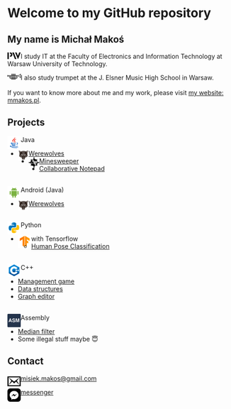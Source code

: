 # Welcome to my GitHub repository

## My name is Michał Makoś

<img align="left" alt="website" width="30px" src="https://raw.githubusercontent.com/mmakos/mmakos/main/icon/pw.svg" /> I study IT at the Faculty of Electronics and Information Technology at Warsaw University of Technology.

<img align="left" alt="website" width="30px" src="https://raw.githubusercontent.com/mmakos/mmakos/69eb4fb8aee6ab095671aef31b1a9a93d89c0595/icon/trumpet.svg" /> I also study trumpet at the J. Elsner Music High School in Warsaw.
<br><br>
If you want to know more about me and my work, please visit [my website: mmakos.pl](http://mmakos.pl/).

## Projects

<img align="left" alt="Java" height="30px" src="https://raw.githubusercontent.com/mmakos/mmakos/main/icon/java.svg" /> Java

* <img align="left" alt="Werewolves" height="24px" src="https://raw.githubusercontent.com/mmakos/mmakos/main/icon/werewolves.svg" /> [Werewolves](https://github.com/mmakos/Werewolves)
* <img align="left" alt="Minesweeper" height="24px" src="https://raw.githubusercontent.com/mmakos/mmakos/main/icon/saper.svg" /> [Minesweeper](https://github.com/mmakos/Saper)
* [Collaborative Notepad](https://github.com/mmakos/Notepad)

\
<img align="left" alt="Android" height="30px" src="https://raw.githubusercontent.com/mmakos/mmakos/main/icon/android.svg" /> Android (Java)

* <img align="left" alt="Werewolves" height="24px" src="https://raw.githubusercontent.com/mmakos/mmakos/main/icon/werewolves.svg" /> [Werewolves](https://github.com/mmakos/WerewolvesApp)

\
<img align="left" alt="Python" height="30px" src="https://raw.githubusercontent.com/mmakos/mmakos/main/icon/python.svg" /> Python

* <img align="left" alt="Tensorflow" height="30px" src="https://raw.githubusercontent.com/mmakos/mmakos/main/icon/tensorflow.svg" /> with Tensorflow
  * [Human Pose Classification](https://github.com/mmakos/HPC)

\
<img align="left" alt="C++" height="30px" src="https://raw.githubusercontent.com/mmakos/mmakos/main/icon/cpp.svg" /> C++

* [Management game](https://github.com/mmakos/Management-game)
* [Data structures](https://github.com/mmakos/Data-structures)
* [Graph editor](https://github.com/mmakos/Graph-editor)

\
<img align="left" alt="Assembly" height="30px" src="https://raw.githubusercontent.com/mmakos/mmakos/main/icon/assembly.svg" /> Assembly

* [Median filter](https://github.com/mmakos/Median-filter)
* Some illegal stuff maybe 😇

## Contact

<img align="left" alt="mail" width="30px" src="https://raw.githubusercontent.com/mmakos/mmakos/main/icon/mail.svg" /> misiek.makos@gmail.com

<img align="left" alt="messenger" width="30px" src="https://raw.githubusercontent.com/mmakos/mmakos/main/icon/messenger.svg" /> [messenger](https://www.messenger.com/t/michalek.makos)

<!--
**mmakos/mmakos** is a ✨ _special_ ✨ repository because its `README.md` (this file) appears on your GitHub profile.

Here are some ideas to get you started:

- 🔭 I’m currently working on ...
- 🌱 I’m currently learning ...
- 👯 I’m looking to collaborate on ...
- 🤔 I’m looking for help with ...
- 💬 Ask me about ...
- 📫 How to reach me: ...
- 😄 Pronouns: ...
- ⚡ Fun fact: ...
-->

